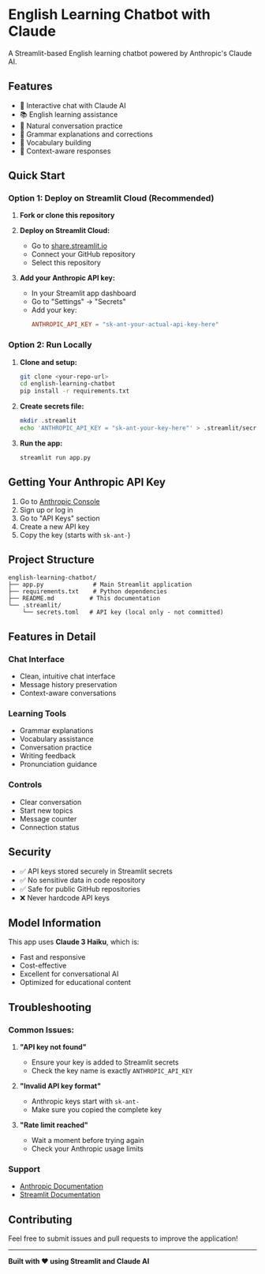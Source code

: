 # English Learning Chatbot with Claude

A Streamlit-based English learning chatbot powered by Anthropic's Claude AI.

## Features

- 🤖 Interactive chat with Claude AI
- 📚 English learning assistance
- 💬 Natural conversation practice
- 📝 Grammar explanations and corrections
- 🎯 Vocabulary building
- 🔄 Context-aware responses

## Quick Start

### Option 1: Deploy on Streamlit Cloud (Recommended)

1. **Fork or clone this repository**

2. **Deploy on Streamlit Cloud:**
   - Go to [share.streamlit.io](https://share.streamlit.io)
   - Connect your GitHub repository
   - Select this repository

3. **Add your Anthropic API key:**
   - In your Streamlit app dashboard
   - Go to "Settings" → "Secrets"
   - Add your key:
     ```toml
     ANTHROPIC_API_KEY = "sk-ant-your-actual-api-key-here"
     ```

### Option 2: Run Locally

1. **Clone and setup:**
   ```bash
   git clone <your-repo-url>
   cd english-learning-chatbot
   pip install -r requirements.txt
   ```

2. **Create secrets file:**
   ```bash
   mkdir .streamlit
   echo 'ANTHROPIC_API_KEY = "sk-ant-your-key-here"' > .streamlit/secrets.toml
   ```

3. **Run the app:**
   ```bash
   streamlit run app.py
   ```

## Getting Your Anthropic API Key

1. Go to [Anthropic Console](https://console.anthropic.com/)
2. Sign up or log in
3. Go to "API Keys" section
4. Create a new API key
5. Copy the key (starts with `sk-ant-`)

## Project Structure

```
english-learning-chatbot/
├── app.py              # Main Streamlit application
├── requirements.txt    # Python dependencies
├── README.md          # This documentation
└── .streamlit/
    └── secrets.toml   # API key (local only - not committed)
```

## Features in Detail

### Chat Interface
- Clean, intuitive chat interface
- Message history preservation
- Context-aware conversations

### Learning Tools
- Grammar explanations
- Vocabulary assistance
- Conversation practice
- Writing feedback
- Pronunciation guidance

### Controls
- Clear conversation
- Start new topics
- Message counter
- Connection status

## Security

- ✅ API keys stored securely in Streamlit secrets
- ✅ No sensitive data in code repository
- ✅ Safe for public GitHub repositories
- ❌ Never hardcode API keys

## Model Information

This app uses **Claude 3 Haiku**, which is:
- Fast and responsive
- Cost-effective
- Excellent for conversational AI
- Optimized for educational content

## Troubleshooting

### Common Issues:

1. **"API key not found"**
   - Ensure your key is added to Streamlit secrets
   - Check the key name is exactly `ANTHROPIC_API_KEY`

2. **"Invalid API key format"**
   - Anthropic keys start with `sk-ant-`
   - Make sure you copied the complete key

3. **"Rate limit reached"**
   - Wait a moment before trying again
   - Check your Anthropic usage limits

### Support

- [Anthropic Documentation](https://docs.anthropic.com/)
- [Streamlit Documentation](https://docs.streamlit.io/)

## Contributing

Feel free to submit issues and pull requests to improve the application!

---

**Built with ❤️ using Streamlit and Claude AI**
